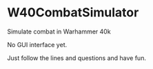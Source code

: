 # W40CombatSimulator
Simulate combat in Warhammer 40k

No GUI interface yet.

Just follow the lines and questions and have fun.
